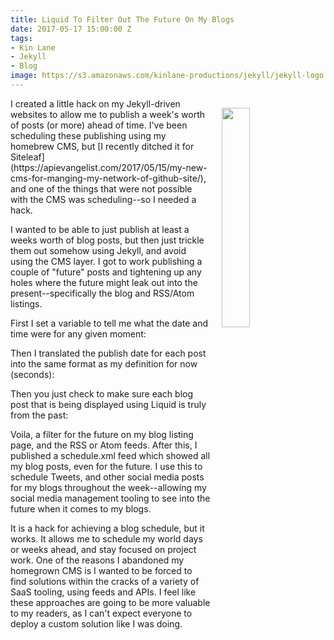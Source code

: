 ```yaml
---
title: Liquid To Filter Out The Future On My Blogs
date: 2017-05-17 15:00:00 Z
tags:
- Kin Lane
- Jekyll
- Blog
image: https://s3.amazonaws.com/kinlane-productions/jekyll/jekyll-logo.png
---
```


<p><img style="padding: 15px;" src="https://s3.amazonaws.com/kinlane-productions/jekyll/jekyll-logo.png" align="right" width="30%" /></p>
I created a little hack on my Jekyll-driven websites to allow me to publish a week's worth of posts (or more) ahead of time. I've been scheduling these publishing using my homebrew CMS, but [I recently ditched it for Siteleaf](https://apievangelist.com/2017/05/15/my-new-cms-for-manging-my-network-of-github-site/), and one of the things that were not possible with the CMS was scheduling--so I needed a hack.

I wanted to be able to just publish at least a weeks worth of blog posts, but then just trickle them out somehow using Jekyll, and avoid using the CMS layer. I got to work publishing a couple of "future" posts and tightening up any holes where the future might leak out into the present--specifically the blog and RSS/Atom listings.

First I set a variable to tell me what the date and time were for any given moment:

<script src="https://gist.github.com/kinlane/1b99291324e54b05e7ec5d3bcb621321.js"></script>

Then I translated the publish date for each post into the same format as my definition for now (seconds):

<script src="https://gist.github.com/kinlane/934de175203b5718c28954f3c5e7cf2e.js"></script>

Then you just check to make sure each blog post that is being displayed using Liquid is truly from the past:

<script src="https://gist.github.com/kinlane/2f446ff6a76ec355c0647bf13a282eb1.js"></script>

Voila, a filter for the future on my blog listing page, and the RSS or Atom feeds. After this, I published a schedule.xml feed which showed all my blog posts, even for the future. I use this to schedule Tweets, and other social media posts for my blogs throughout the week--allowing my social media management tooling to see into the future when it comes to my blogs.

It is a hack for achieving a blog schedule, but it works. It allows me to schedule my world days or weeks ahead, and stay focused on project work. One of the reasons I abandoned my homegrown CMS is I wanted to be forced to find solutions within the cracks of a variety of SaaS tooling, using feeds and APIs. I feel like these approaches are going to be more valuable to my readers, as I can't expect everyone to deploy a custom solution like I was doing.



